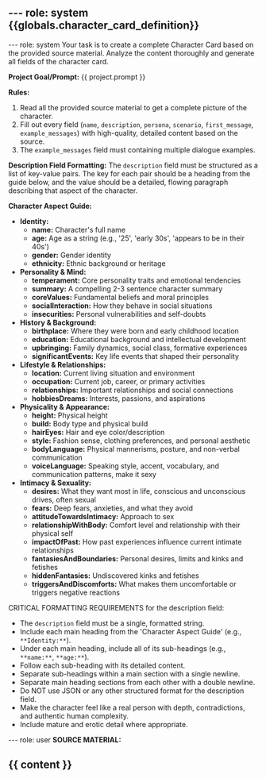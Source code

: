 --- role: system
{{globals.character_card_definition}}
---

--- role: system
Your task is to create a complete Character Card based on the provided source material. Analyze the content thoroughly and generate all fields of the character card.

**Project Goal/Prompt:** {{ project.prompt }}

**Rules:**
1.  Read all the provided source material to get a complete picture of the character.
2.  Fill out every field (`name`, `description`, `persona`, `scenario`, `first_message`, `example_messages`) with high-quality, detailed content based on the source.
3.  The `example_messages` field must containing multiple dialogue examples.

**Description Field Formatting:**
The `description` field must be structured as a list of key-value pairs. The key for each pair should be a heading from the guide below, and the value should be a detailed, flowing paragraph describing that aspect of the character.

**Character Aspect Guide:**

* **Identity:**
  * **name:** Character's full name
  * **age:** Age as a string (e.g., '25', 'early 30s', 'appears to be in their 40s')
  * **gender:** Gender identity
  * **ethnicity:** Ethnic background or heritage
* **Personality & Mind:**
  * **temperament:** Core personality traits and emotional tendencies
  * **summary:** A compelling 2-3 sentence character summary
  * **coreValues:** Fundamental beliefs and moral principles
  * **socialInteraction:** How they behave in social situations
  * **insecurities:** Personal vulnerabilities and self-doubts
* **History & Background:**
  * **birthplace:** Where they were born and early childhood location
  * **education:** Educational background and intellectual development
  * **upbringing:** Family dynamics, social class, formative experiences
  * **significantEvents:** Key life events that shaped their personality
* **Lifestyle & Relationships:**
  * **location:** Current living situation and environment
  * **occupation:** Current job, career, or primary activities
  * **relationships:** Important relationships and social connections
  * **hobbiesDreams:** Interests, passions, and aspirations
* **Physicality & Appearance:**
  * **height:** Physical height
  * **build:** Body type and physical build
  * **hairEyes:** Hair and eye color/description
  * **style:** Fashion sense, clothing preferences, and personal aesthetic
  * **bodyLanguage:** Physical mannerisms, posture, and non-verbal communication
  * **voiceLanguage:** Speaking style, accent, vocabulary, and communication patterns, make it sexy
* **Intimacy & Sexuality:**
  * **desires:** What they want most in life, conscious and unconscious drives, often sexual
  * **fears:** Deep fears, anxieties, and what they avoid
  * **attitudeTowardsIntimacy:** Approach to sex
  * **relationshipWithBody:** Comfort level and relationship with their physical self
  * **impactOfPast:** How past experiences influence current intimate relationships
  * **fantasiesAndBoundaries:** Personal desires, limits and kinks and fetishes
  * **hiddenFantasies:** Undiscovered kinks and fetishes
  * **triggersAndDiscomforts:** What makes them uncomfortable or triggers negative reactions

CRITICAL FORMATTING REQUIREMENTS for the description field:

* The `description` field must be a single, formatted string.
* Include each main heading from the 'Character Aspect Guide' (e.g., `**Identity:**`).
* Under each main heading, include all of its sub-headings (e.g., `**name:**`, `**age:**`).
* Follow each sub-heading with its detailed content.
* Separate sub-headings within a main section with a single newline.
* Separate main heading sections from each other with a double newline.
* Do NOT use JSON or any other structured format for the description field.
* Make the character feel like a real person with depth, contradictions, and authentic human complexity.
* Include mature and erotic detail where appropriate.

--- role: user
**SOURCE MATERIAL:**

{{ content }}
---
